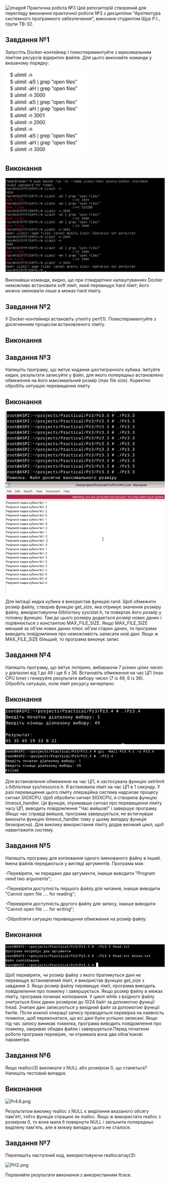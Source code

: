 ![image](https://github.com/user-attachments/assets/7538f7bf-b78a-47e1-bae6-7e9e7c94f25d)# Практична робота №3
Цей репозиторій cтворений для перегляду виконання практичної роботи №3 з дисципліни "Архітектура системного програмного забезпечення", виконане студентом Щур Р.І., групи ТВ-32.

## Завдання №1
Запустіть Docker-контейнер і поекспериментуйте з максимальним лімітом ресурсів відкритих файлів. Для цього виконайте команди у вказаному порядку:

![PrH3.1.png](PrH3.1.png)
## Виконання
![Pr3.1.png](Pr3.1.png)

Виконавши команди, видно, що при стандартних налаштуваннях Docker неможливо встановити soft ліміт, який перевищує hard ліміт; його можна змінювати лише в межах hard ліміту.

## Завдання №2
У Docker-контейнері встановіть утиліту perf(1). Поекспериментуйте з досягненням процесом встановленого ліміту.

## Виконання

## Завдання №3
Напишіть програму, що імітує кидання шестигранного кубика. Імітуйте кидки, результати записуйте у файл, для якого попередньо встановлено обмеження на його максимальний розмір (max file size). Коректно обробіть ситуацію перевищення ліміту.

## Виконання
![Pr3.3.png](Pr3.3.png)
![Pr3.3Res.png](Pr3.3Res.png)

Для імітації кидка кубика я використав функцію rand. Щоб обмежити розмір файлу, створив функцію get_size, яка отримує значення розміру файлу, використовуючи бібліотеку sys/stat.h, та повертає його розмір у головну функцію. Там до цього розміру додається розмір нових даних і порівнюється з константою MAX_FILE_SIZE. Якщо MAX_FILE_SIZE менший за об'єм нових даних плюс об'єм старих даних, то програма виводить повідомлення про неможливість записати нові дані. Якщо ж MAX_FILE_SIZE  більший, то програма виконує запис
## Завдання №4
Напишіть програму, що імітує лотерею, вибираючи 7 різних цілих чисел у діапазоні від 1 до 49 і ще 6 з 36. Встановіть обмеження на час ЦП (max CPU time) і генеруйте результати вибору чисел (7 із 49, 6 із 36). Обробіть ситуацію, коли ліміт ресурсу вичерпано.

## Виконання
![Pr3.41.png](Pr3.41.png)

![Pr3.42.png](Pr3.42.png)

Для встановлення обмеження на час ЦП, я застосувала функцію setrlimit з бібліотеки sys/resource.h. Я встановила ліміт на час ЦП в 1 секунду. У разі перевищення цього ліміту операційна система надсилає процесу сигнал SIGXCPU.
Щоб обробити сигнал SIGXCPU, я створила функцію timeout_handler. Ця функція, отримавши сигнал про перевищення ліміту часу ЦП, виводить повідомлення "Час вийшов!" і завершує програму. (Якщо час справді вийшов, програма завершується, не встигнувши виконати функцію timeout_handler тому у цьому випадку функція безкорисна). Для виклику використання ліміту додав великий цикл, щоб навантажити систему.
## Завдання №5
Напишіть програму для копіювання одного іменованого файлу в інший. Імена файлів передаються у вигляді аргументів.
Програма має:

-Перевіряти, чи передано два аргументи, інакше виводити "Program need two arguments";

-Перевіряти доступність першого файлу для читання, інакше виводити "Cannot open file .... for reading";

-Перевіряти доступність другого файлу для запису, інакше виводити "Cannot open file .... for writing";

-Обробляти ситуацію перевищення обмеження на розмір файлу.


## Виконання
![Pr3.5.png](Pr3.5.png)

Щоб перевірити, чи розмір файлу з якого братимуться дані не перевищує встановлений ліміт, я використав функцію get_size з завдання 3. Якщо розмір файлу перевищує ліміт, програма виводить повідомлення про помилку і завершується.
Якщо розмір файлу в межах ліміту, програма починає копіювання. У циклі while з вхідного файлу зчитується блок даних розміром до 1024 байт за допомогою функції fread. Зчитані дані записуються у вихідний файл за допомогою функції fwrite. Після кожної операції запису проводиться перевірка на наявність помилок, щоб переконатися, що всі дані були успішно записані. Якщо під час запису виникає помилка, програма виводить повідомлення про помилку, закриває обидва файли і завершується.Перед початком роботи програма перевіряє, чи отримала вона два обов'язкові параметри.
## Завдання №6
Якщо realloc(3) викликати з NULL або розміром 0, що станеться? Напишіть тестовий випадок.

## Виконання
![Pr4.6.png](Pr4.6.png)

Результатом виклику realloc з NULL є виділення вказаного обсягу пам'яті, тобто функція спрацює як malloc. Якщо ж використати realloc з розміром 0, то вона мала б повернути NULL і звільнити попередньо виділену пам'ять, але в моєму випадку цього не сталося.
## Завдання №7
Перепишіть наступний код, використовуючи reallocarray(3):

![PH2.png](PH2.png)

Порівняйте результати виконання з використанням ltrace.
